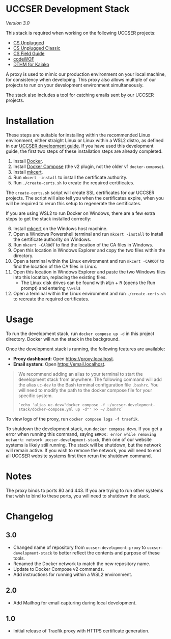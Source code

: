 # UCCSER Development Stack

*Version 3.0*

This stack is required when working on the following UCCSER projects:

- [CS Unplugged](https://github.com/uccser/cs-unplugged)
- [CS Unplugged Classic](https://github.com/uccser/cs-unplugged-classic)
- [CS Field Guide](https://github.com/uccser/cs-field-guide)
- [codeWOF](https://github.com/uccser/codewof)
- [DTHM for Kaiako](https://github.com/uccser/dthm4kaiako)

A proxy is used to mimic our production environment on your local  machine, for consistency when developing.
This proxy also allows multiple of our projects to run on your development environment simultaneously.

The stack also includes a tool for catching emails sent by our UCCSER projects.

# Installation

These steps are suitable for installing within the recommended Linux environment, either straight Linux or Linux within a WSL2 distro, as defined in our [UCCSER development guide](https://github.com/uccser/uccser-development-guide).
If you have used this development guide, the first two steps of these installation steps are already completed.

1. Install [Docker](https://docs.docker.com/engine/).
2. Install [Docker Compose](https://docs.docker.com/compose/install/compose-plugin/) (the v2 plugin, not the older v1 `docker-compose`).
3. Install [mkcert](https://github.com/FiloSottile/mkcert).
4. Run `mkcert -install` to install the certificate authority.
5. Run `./create-certs.sh` to create the required certificates.

The `create-certs.sh` script will create SSL certificates for our UCCSER projects.
The script will also tell you when the certificates expire, when you will be required to rerun this setup to regenerate the certificates.

If you are using WSL2 to run Docker on Windows, there are a few extra steps to get the stack installed correctly:

6. Install [mkcert](https://github.com/FiloSottile/mkcert) on the Windows host machine.
7. Open a Windows Powershell terminal and run `mkcert -install` to install the certificate authority on Windows.
8. Run `mkcert -CAROOT` to find the location of the CA files in Windows.
9. Open this location in Windows Explorer and copy the two files within the directory.
10. Open a terminal within the Linux environment and run `mkcert -CAROOT` to find the location of the CA files in Linux.
11. Open this location in Windows Explorer and paste the two Windows files into this location, replacing the existing files.
    - The Linux disk drives can be found with <kbd>Win</kbd> + <kbd>R</kbd> (opens the Run prompt) and entering `\\wsl$`
12. Open a terminal within the Linux environment and run `./create-certs.sh` to recreate the required certificates.

# Usage

To run the development stack, run `docker compose up -d` in this project directory.
Docker will run the stack in the background.

Once the development stack is running, the following features are available:

- **Proxy dashboard:** Open https://proxy.localhost.
- **Email system:** Open https://email.localhost.

> We recommend adding an alias to your terminal to start the development stack from anywhere.
> The following command will add the alias `uc-dev` to the Bash terminal configuration file `.bashrc`.
> You will need to modify the path to the docker compose file for your specific system.
>
> ```
> `echo 'alias uc-dev="docker compose -f ~/uccser-development-stack/docker-compose.yml up -d"' >> ~/.bashrc`
> ```

To view logs of the proxy, run `docker compose logs -f traefik`.

To shutdown the development stack, run `docker compose down`.
If you get a error when running this command, saying `ERROR: error while removing network: network uccser-development-stack`, then one of our website systems is likely still running.
The stack will be shutdown, but the network will remain active.
If you wish to remove the network, you will need to end all UCCSER website systems first then rerun the shutdown command.

# Notes

The proxy binds to ports 80 and 443.
If you are trying to run other systems that wish to bind to these ports, you will need to shutdown the stack.

# Changelog

## 3.0

- Changed name of repository from `uccser-development-proxy` to `uccser-development-stack` to better reflect the contents and purpose of these tools.
- Renamed the Docker network to match the new repository name.
- Update to Docker Compose v2 commands.
- Add instructions for running within a WSL2 environment.

## 2.0

- Add Mailhog for email capturing during local development.

## 1.0

- Initial release of Traefik proxy with HTTPS certificate generation.
